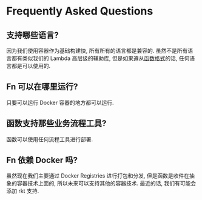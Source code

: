 # Frequently Asked Questions

## 支持哪些语言?

因为我们使用容器作为基础构建快, 所有所有的语言都是兼容的. 虽然不是所有语言都有类似我们的 Lambda 高层级的辅助库, 但是如果遵从[函数格式](function-format.md)的话, 任何语言都是可以使用的.

## Fn 可以在哪里运行?

只要可以运行 Docker 容器的地方都可以运行.

## 函数支持那些业务流程工具?

函数可以使用任何流程工具进行部署.

## Fn 依赖 Docker 吗?

虽然现在我们主要通过 Docker Registries 进行打包和分发, 但是函数是收件在抽象的容器技术上面的, 所以未来可以支持其他的容器技术. 最近的话, 我们有可能会添加 rkt 支持.